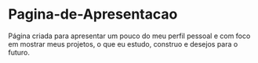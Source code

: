 # Pagina-de-Apresentacao
Página criada para apresentar um pouco do meu perfil pessoal e com foco em mostrar meus projetos, o que eu estudo, construo e desejos para o futuro.
